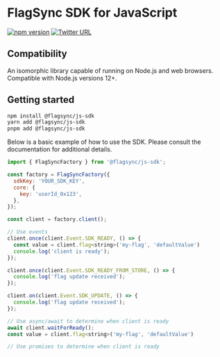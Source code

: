 # FlagSync SDK for JavaScript

[![npm version](https://badge.fury.io/js/%40flagsync%2Fjs-sdk.svg)](https://badge.fury.io/js/%40flagsync%2Fjs-sdk)
[![Twitter URL](https://img.shields.io/twitter/url/https/twitter.com/flagsync.svg?style=social&label=Follow%20%40flagsync)](https://twitter.com/flagsync)

## Compatibility
An isomorphic library capable of running on Node.js and web browsers. Compatible with Node.js versions 12+.

## Getting started

```bash
npm install @flagsync/js-sdk
yarn add @flagsync/js-sdk
pnpm add @flagsync/js-sdk
```
Below is a basic example of how to use the SDK. Please consult the documentation for additional details.

```javascript
import { FlagSyncFactory } from '@flagsync/js-sdk';

const factory = FlagSyncFactory({
  sdkKey: 'YOUR_SDK_KEY',
  core: {
    key: 'userId_0x123',
  },
});

const client = factory.client();

// Use events
client.once(client.Event.SDK_READY, () => {
  const value = client.flag<string>('my-flag', 'defaultValue')
  console.log('client is ready');
});

client.once(client.Event.SDK_READY_FROM_STORE, () => {
  console.log('flag update received');
});

client.on(client.Event.SDK_UPDATE, () => {
  console.log('flag update received');
});

// Use async/await to determine when client is ready
await client.waitForReady();
const value = client.flag<string>('my-flag', 'defaultValue')

// Use promises to determine when client is ready
```
